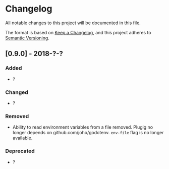 # Changelog
All notable changes to this project will be documented in this file.

The format is based on [Keep a Changelog](https://keepachangelog.com/en/1.0.0/),
and this project adheres to [Semantic Versioning](https://semver.org/spec/v2.0.0.html).

## [0.9.0] - 2018-?-?
### Added
- ?

### Changed
- ?

### Removed
- Ability to read environment variables from a file removed. Plugig no longer depends on github.com/joho/godotenv. 
`env-file` flag is no longer available.

### Deprecated
- ?

